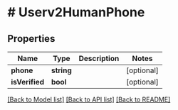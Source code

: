 # # Userv2HumanPhone

## Properties

Name | Type | Description | Notes
------------ | ------------- | ------------- | -------------
**phone** | **string** |  | [optional]
**isVerified** | **bool** |  | [optional]

[[Back to Model list]](../../README.md#models) [[Back to API list]](../../README.md#endpoints) [[Back to README]](../../README.md)
